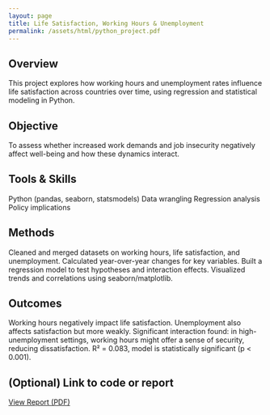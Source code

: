 ```yaml
---
layout: page
title: Life Satisfaction, Working Hours & Unemployment
permalink: /assets/html/python_project.pdf
---
```


## Overview
This project explores how working hours and unemployment rates influence life satisfaction across countries over time, using regression and statistical modeling in Python.

## Objective
To assess whether increased work demands and job insecurity negatively affect well-being and how these dynamics interact.

## Tools & Skills
Python (pandas, seaborn, statsmodels)
Data wrangling
Regression analysis
Policy implications

## Methods
Cleaned and merged datasets on working hours, life satisfaction, and unemployment.
Calculated year-over-year changes for key variables.
Built a regression model to test hypotheses and interaction effects.
Visualized trends and correlations using seaborn/matplotlib.

## Outcomes
Working hours negatively impact life satisfaction.
Unemployment also affects satisfaction but more weakly.
Significant interaction found: in high-unemployment settings, working hours might offer a sense of security, reducing dissatisfaction.
R² = 0.083, model is statistically significant (p < 0.001).

## (Optional) Link to code or report
[View Report (PDF)](/assets/html/python_project.pdf)

